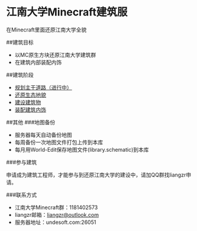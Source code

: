 # 江南大学Minecraft建筑服
在Minecraft里面还原江南大学全貌

##建筑目标

- 以MC原生方块还原江南大学建筑群
- 在建筑内部装配内饰

##建筑阶段

- [规划主干道路（进行中）](step-1-road.md)
- [还原生态地貌](step-2-landform.md)
- [建设建筑物](step-3-construction.md)
- [装配建筑内饰](step-4-ornament.md)

##其他
###地图备份

- 服务器每天自动备份地图
- 每周备份一次地图文件打包上传到本库
- 每月用World-Edit保存地图文件(library.schematic)到本库

###参与建筑

申请成为建筑工程师，才能参与到还原江南大学的建设中，请加QQ群找liangzr申请。

###联系方式

- 江南大学Minecraft群：1181402573
- liangzr邮箱：liangzr@outlook.com
- 服务器地址：undesoft.com:26051


